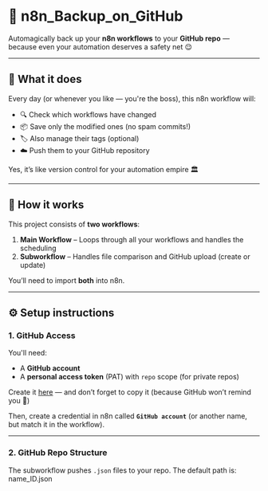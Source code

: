 # 🔁 n8n_Backup_on_GitHub

Automagically back up your **n8n workflows** to your **GitHub repo** — because even your automation deserves a safety net 😌

---

## 🧠 What it does

Every day (or whenever you like — you're the boss), this n8n workflow will:

- 🔍 Check which workflows have changed
- 📦 Save only the modified ones (no spam commits!)
- 🏷️ Also manage their tags (optional)
- ☁️ Push them to your GitHub repository

Yes, it’s like version control for your automation empire 🏛️

---

## 🧱 How it works

This project consists of **two workflows**:
1. **Main Workflow** – Loops through all your workflows and handles the scheduling
2. **Subworkflow** – Handles file comparison and GitHub upload (create or update)

You’ll need to import **both** into n8n.

---

## ⚙️ Setup instructions

### 1. GitHub Access

You'll need:
- A **GitHub account**
- A **personal access token** (PAT) with `repo` scope (for private repos)

Create it [here](https://github.com/settings/tokens) — and don’t forget to copy it (because GitHub won’t remind you 😬)

Then, create a credential in n8n called **`GitHub account`** (or another name, but match it in the workflow).

---

### 2. GitHub Repo Structure

The subworkflow pushes `.json` files to your repo. The default path is:
name_ID.json
